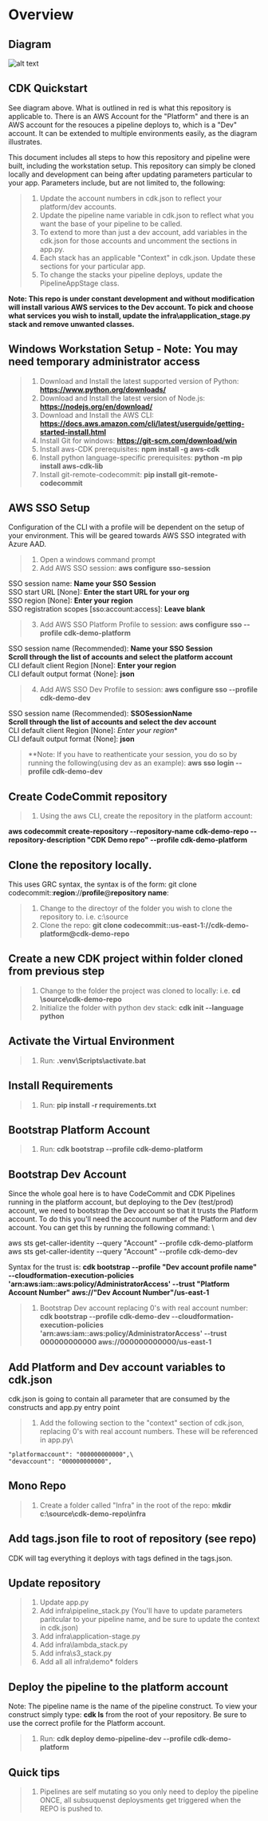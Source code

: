 # Overview
## Diagram

![alt text](./images/CDK-Demo-Pipeline.png)

## CDK Quickstart

See diagram above.  What is outlined in red is what this repository is applicable to.  There is an AWS Account for the "Platform" and there is an AWS account for the resouces a pipeline deploys to, which is a "Dev" account.  It can be extended to multiple environments easily, as the diagram illustrates.

This document includes all steps to how this repository and pipeline were built, including the workstation setup.  This repository can simply be cloned locally and development can being after updating parameters particular to your app.  Parameters include, but are not limited to, the following:

> 1.  Update the account numbers in cdk.json to reflect your platform/dev accounts.
> 2.  Update the pipeline name variable in cdk.json to reflect what you want the base of your pipeline to be called.
> 3.  To extend to more than just a dev account, add variables in the cdk.json for those accounts and uncomment the sections in app.py.
> 4.  Each stack has an applicable "Context" in cdk.json.  Update these sections for your particular app.
> 5.  To change the stacks your pipeline deploys, update the PipelineAppStage class.

**Note:  This repo is under constant development and without modification will install various AWS services to the Dev account.  To pick and choose what services you wish to install, update the infra\application_stage.py stack and remove unwanted classes.**

## Windows Workstation Setup - Note: You may need temporary administrator access

> 1.  Download and Install the latest supported version of Python: **https://www.python.org/downloads/**
> 2.  Download and Install the latest version of Node.js: **https://nodejs.org/en/download/**
> 3.  Download and Install the AWS CLI: **https://docs.aws.amazon.com/cli/latest/userguide/getting-started-install.html**
> 4.  Install Git for windows: **https://git-scm.com/download/win**
> 5.  Install aws-CDK prerequisites: **npm install -g aws-cdk**
> 6.  Install python language-specific prerequisites: **python -m pip install aws-cdk-lib**
> 7.  Install git-remote-codecommit: **pip install git-remote-codecommit**

## AWS SSO Setup
Configuration of the CLI with a profile will be dependent on the setup of your environment.  This will be geared towards AWS SSO integrated with Azure AAD.

> 1. Open a windows command prompt
> 2. Add AWS SSO session: **aws configure sso-session**

SSO session name: **Name your SSO Session**\
SSO start URL [None]: **Enter the start URL for your org**\
SSO region [None]: **Enter your region**\
SSO registration scopes [sso:account:access]: **Leave blank**

> 3. Add AWS SSO Platform Profile to session: **aws configure sso --profile cdk-demo-platform**

SSO session name (Recommended): **Name your SSO Session**\
**Scroll through the list of accounts and select the platform account**\
CLI default client Region [None]: **Enter your region**\
CLI default output format {None]: **json**

> 4. Add AWS SSO Dev Profile to session: **aws configure sso --profile cdk-demo-dev**

SSO session name (Recommended): **SSOSessionName**\
**Scroll through the list of accounts and select the dev account**\
CLI default client Region [None]: *Enter your region**\
CLI default output format {None]: **json**

> **Note:  If you have to reathenticate your session, you do so by running the following(using dev as an example):  **aws sso login --profile cdk-demo-dev**

## Create CodeCommit repository

> 1. Using the aws CLI, create the repository in the platform account:
  
  **aws codecommit create-repository --repository-name cdk-demo-repo --repository-description "CDK Demo repo" --profile cdk-demo-platform**
  
## Clone the repository locally.
This uses GRC syntax, the syntax is of the form: git clone codecommit::**region**://**profile**@**repository name**:
 
> 1. Change to the directoyr of the folder you wish to clone the repository to.  i.e. c:\source
> 2. Clone the repo: **git clone codecommit::us-east-1://cdk-demo-platform@cdk-demo-repo**

## Create a new CDK project within folder cloned from previous step

> 1. Change to the folder the project was cloned to locally:  i.e. **cd \source\cdk-demo-repo**
> 2. Initialize the folder with python dev stack: **cdk init --language python**
  
## Activate the Virtual Environment

> 1. Run: **.venv\Scripts\activate.bat**

## Install Requirements

> 1. Run: **pip install -r requirements.txt**

## Bootstrap Platform Account
  
> 1. Run: **cdk bootstrap --profile cdk-demo-platform**

## Bootstrap Dev Account

Since the whole goal here is to have CodeCommit and CDK Pipelines running in the platform account, but deploying to the Dev (test/prod) account, we need to bootstrap the Dev account so that it trusts the Platform account.  To do this you'll need the account number of the Platform and dev account.  You can get this by running the following command: \

aws sts get-caller-identity --query "Account" --profile cdk-demo-platform\
aws sts get-caller-identity --query "Account" --profile cdk-demo-dev

Syntax for the trust is: **cdk bootstrap --profile "Dev account profile name" --cloudformation-execution-policies 'arn:aws:iam::aws:policy/AdministratorAccess' --trust "Platform Account Number" aws://"Dev Account Number"/us-east-1**

> 1. Bootstrap Dev account replacing 0's with real account number: **cdk bootstrap --profile cdk-demo-dev --cloudformation-execution-policies 'arn:aws:iam::aws:policy/AdministratorAccess' --trust 000000000000 aws://000000000000/us-east-1**

## Add Platform and Dev account variables to cdk.json

cdk.json is going to contain all parameter that are consumed by the constructs and app.py entry point

> 1. Add the following section to the "context" section of cdk.json, replacing 0's with real account numbers.  These will be referenced in app.py\
>
    "platformaccount": "000000000000",\
    "devaccount": "000000000000",
    
## Mono Repo
 
> 1. Create a folder called "Infra" in the root of the repo: **mkdir c:\source\cdk-demo-repo\infra**

## Add tags.json file to root of repository (see repo)

CDK will tag everything it deploys with tags defined in the tags.json. 

## Update repository

> 1.  Update app.py
> 2.  Add infra\pipeline_stack.py (You'll have to update parameters paritcular to your pipeline name, and be sure to update the context in cdk.json)
> 4.  Add infra\application-stage.py
> 5.  Add infra\lambda_stack.py
> 6.  Add infra\s3_stack.py
> 7.  Add all all infra\demo\* folders

## Deploy the pipeline to the platform account
Note:  The pipeline name is the name of the pipeline construct.  To view your construct simply type: **cdk ls** from the root of your repository.  Be sure to use the correct profile for the Platform account.
> 1. Run: **cdk deploy demo-pipeline-dev --profile cdk-demo-platform**

## Quick tips

> 1.  Pipelines are self mutating so you only need to deploy the pipeline ONCE, all subsuquenst deploysments get triggered when the REPO is pushed to.

